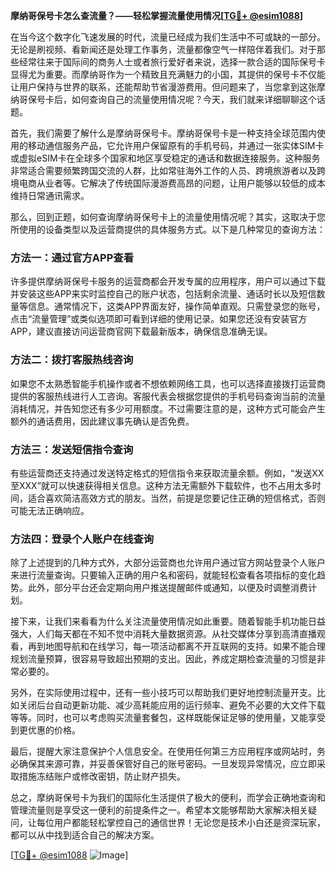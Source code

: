 **摩纳哥保号卡怎么查流量？——轻松掌握流量使用情况[[TG💪+ @esim1088](https://t.me/s/esim1088)]**

在当今这个数字化飞速发展的时代，流量已经成为我们生活中不可或缺的一部分。无论是刷视频、看新闻还是处理工作事务，流量都像空气一样陪伴着我们。对于那些经常往来于国际间的商务人士或者旅行爱好者来说，选择一款合适的国际保号卡显得尤为重要。而摩纳哥作为一个精致且充满魅力的小国，其提供的保号卡不仅能让用户保持与世界的联系，还能帮助节省漫游费用。但问题来了，当您拿到这张摩纳哥保号卡后，如何查询自己的流量使用情况呢？今天，我们就来详细聊聊这个话题。

首先，我们需要了解什么是摩纳哥保号卡。摩纳哥保号卡是一种支持全球范围内使用的移动通信服务产品，它允许用户保留原有的手机号码，并通过一张实体SIM卡或虚拟eSIM卡在全球多个国家和地区享受稳定的通话和数据连接服务。这种服务非常适合需要频繁跨国交流的人群，比如常驻海外工作的人员、跨境旅游者以及跨境电商从业者等。它解决了传统国际漫游费高昂的问题，让用户能够以较低的成本维持日常通讯需求。

那么，回到正题，如何查询摩纳哥保号卡上的流量使用情况呢？其实，这取决于您所使用的设备类型以及运营商提供的具体服务方式。以下是几种常见的查询方法：

### 方法一：通过官方APP查看

许多提供摩纳哥保号卡服务的运营商都会开发专属的应用程序，用户可以通过下载并安装这些APP来实时监控自己的账户状态，包括剩余流量、通话时长以及短信数量等信息。通常情况下，这类APP界面友好，操作简单直观。只需登录您的账号，点击“流量管理”或类似选项即可看到详细的使用记录。如果您还没有安装官方APP，建议直接访问运营商官网下载最新版本，确保信息准确无误。

### 方法二：拨打客服热线咨询

如果您不太熟悉智能手机操作或者不想依赖网络工具，也可以选择直接拨打运营商提供的客服热线进行人工咨询。客服代表会根据您提供的手机号码查询当前的流量消耗情况，并告知您还有多少可用额度。不过需要注意的是，这种方式可能会产生额外的通话费用，因此建议事先确认是否免费。

### 方法三：发送短信指令查询

有些运营商还支持通过发送特定格式的短信指令来获取流量余额。例如，“发送XX至XXX”就可以快速获得相关信息。这种方法无需额外下载软件，也不占用太多时间，适合喜欢简洁高效方式的朋友。当然，前提是您要记住正确的短信格式，否则可能无法正确响应。

### 方法四：登录个人账户在线查询

除了上述提到的几种方式外，大部分运营商也允许用户通过官方网站登录个人账户来进行流量查询。只要输入正确的用户名和密码，就能轻松查看各项指标的变化趋势。此外，部分平台还会定期向用户推送提醒邮件或通知，以便及时调整消费计划。

接下来，让我们来看看为什么关注流量使用情况如此重要。随着智能手机功能日益强大，人们每天都在不知不觉中消耗大量数据资源。从社交媒体分享到高清直播观看，再到地图导航和在线学习，每一项活动都离不开互联网的支持。如果不能合理规划流量预算，很容易导致超出预期的支出。因此，养成定期检查流量的习惯是非常必要的。

另外，在实际使用过程中，还有一些小技巧可以帮助我们更好地控制流量开支。比如关闭后台自动更新功能、减少高耗能应用的运行频率、避免不必要的大文件下载等等。同时，也可以考虑购买流量套餐包，这样既能保证足够的使用量，又能享受到更优惠的价格。

最后，提醒大家注意保护个人信息安全。在使用任何第三方应用程序或网站时，务必确保其来源可靠，并妥善保管好自己的账号密码。一旦发现异常情况，应立即采取措施冻结账户或修改密钥，防止财产损失。

总之，摩纳哥保号卡为我们的国际化生活提供了极大的便利，而学会正确地查询和管理流量则是享受这一便利的前提条件之一。希望本文能够帮助大家解决相关疑问，让每位用户都能轻松掌控自己的通信世界！无论您是技术小白还是资深玩家，都可以从中找到适合自己的解决方案。

[[TG💪+ @esim1088](https://t.me/s/esim1088) ![Image](https://i.postimg.cc/4NQfJmqS/Snipaste-2025-05-13-00-14-12.png)]